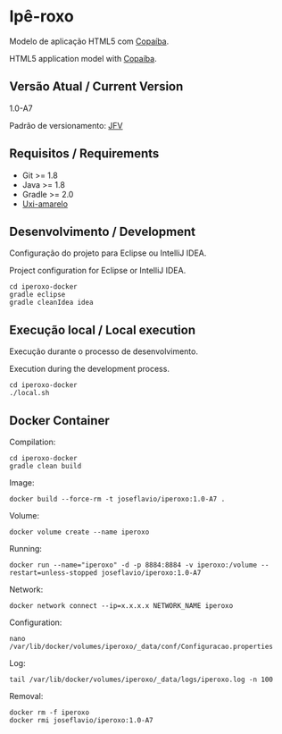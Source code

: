 # Ipê-roxo

Modelo de aplicação HTML5 com [Copaíba](http://joseflavio.com/copaiba).

HTML5 application model with [Copaíba](http://joseflavio.com/copaiba).

## Versão Atual / Current Version

1.0-A7

Padrão de versionamento: [JFV](http://joseflavio.com/jfv)

## Requisitos / Requirements

* Git >= 1.8
* Java >= 1.8
* Gradle >= 2.0
* [Uxi-amarelo](http://joseflavio.com/uxiamarelo)

## Desenvolvimento / Development

Configuração do projeto para Eclipse ou IntelliJ IDEA.

Project configuration for Eclipse or IntelliJ IDEA.

    cd iperoxo-docker
    gradle eclipse
    gradle cleanIdea idea

## Execução local / Local execution

Execução durante o processo de desenvolvimento.

Execution during the development process.

    cd iperoxo-docker
    ./local.sh

## Docker Container

Compilation:

    cd iperoxo-docker
    gradle clean build

Image:

    docker build --force-rm -t joseflavio/iperoxo:1.0-A7 .

Volume:

    docker volume create --name iperoxo

Running:

    docker run --name="iperoxo" -d -p 8884:8884 -v iperoxo:/volume --restart=unless-stopped joseflavio/iperoxo:1.0-A7

Network:

    docker network connect --ip=x.x.x.x NETWORK_NAME iperoxo

Configuration:

    nano /var/lib/docker/volumes/iperoxo/_data/conf/Configuracao.properties

Log:

    tail /var/lib/docker/volumes/iperoxo/_data/logs/iperoxo.log -n 100

Removal:

    docker rm -f iperoxo
    docker rmi joseflavio/iperoxo:1.0-A7
